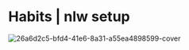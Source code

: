 # Habits | nlw setup

![26a6d2c5-bfd4-41e6-8a31-a55ea4898599-cover](https://user-images.githubusercontent.com/74062845/236639776-28155f70-c6c7-44c8-a09a-cbbc5911091a.png)
